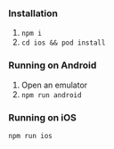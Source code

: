 ### Installation

1. `npm i`
2. `cd ios && pod install`


### Running on Android
1. Open an emulator
2. `npm run android`

### Running on iOS
`npm run ios`
